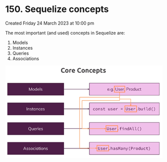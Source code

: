 # 150. Sequelize concepts
Created Friday 24 March 2023 at 10:00 pm

The most important (and used) concepts in Sequelize are:
1. Models
2. Instances
3. Queries
4. Associations

![](../../../../assets/150_Sequelize_concepts-image-1.png)